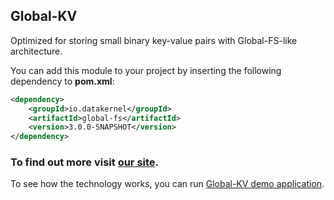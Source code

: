 ## Global-KV

Optimized for storing small binary key-value pairs with Global-FS-like architecture.

You can add this module to your project by inserting the following dependency to **pom.xml**:
```xml
<dependency>
    <groupId>io.datakernel</groupId>
    <artifactId>global-fs</artifactId>
    <version>3.0.0-SNAPSHOT</version>
</dependency>
```

### To find out more visit [our site](https://datakernel.io/docs/components/global/global-kv.html).

To see how the technology works, you can run [Global-KV demo application](https://github.com/softindex/datakernel/tree/master/examples/global-kv-demo).

